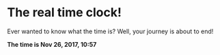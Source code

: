 # The real time clock!

Ever wanted to know what the time is? Well, your journey is about to end!

**The time is Nov 26, 2017, 10:57**